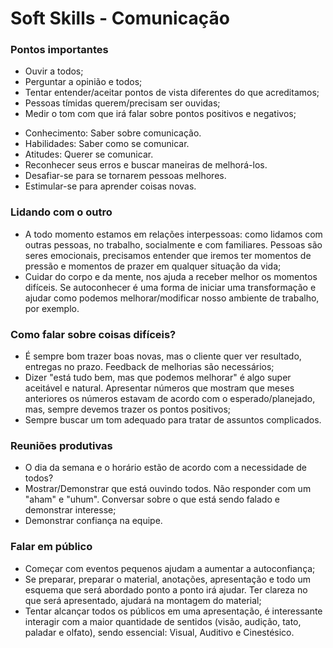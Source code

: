 # Soft Skills - Comunicação

### Pontos importantes

* Ouvir a todos;
* Perguntar a opinião e todos;
* Tentar entender/aceitar pontos de vista diferentes do que acreditamos;
* Pessoas tímidas querem/precisam ser ouvidas;
* Medir o tom com que irá falar sobre pontos positivos e negativos;

 - Conhecimento: Saber sobre comunicação.
 - Habilidades: Saber como se comunicar.
 - Atitudes: Querer se comunicar.
 - Reconhecer seus erros e buscar maneiras de melhorá-los.
 - Desafiar-se para se tornarem pessoas melhores.
 - Estimular-se para aprender coisas novas.

### Lidando com o outro

* A todo momento estamos em relações interpessoas: como lidamos com outras pessoas, no trabalho, socialmente e com familiares. Pessoas são seres emocionais, precisamos entender que iremos ter momentos de pressão e momentos de prazer em qualquer situação da vida;
* Cuidar do corpo e da mente, nos ajuda a receber melhor os momentos difíceis. Se autoconhecer é uma forma de iniciar uma transformação e ajudar como podemos melhorar/modificar nosso ambiente de trabalho, por exemplo.


### Como falar sobre coisas difíceis?

* É sempre bom trazer boas novas, mas o cliente quer ver resultado, entregas no prazo. Feedback de melhorias são necessários;
* Dizer "está tudo bem, mas que podemos melhorar" é algo super aceitável e natural. Apresentar números que mostram que meses anteriores os números estavam de acordo com o esperado/planejado, mas, sempre devemos trazer os pontos positivos; 
* Sempre buscar um tom adequado para tratar de assuntos complicados.

### Reuniões produtivas

* O dia da semana e o horário estão de acordo com a necessidade de todos?
* Mostrar/Demonstrar que está ouvindo todos. Não responder com um "aham" e "uhum". Conversar sobre o que está sendo falado e demonstrar interesse;
* Demonstrar confiança na equipe. 


### Falar em público

* Começar com eventos pequenos ajudam a aumentar a autoconfiança;
* Se preparar, preparar o material, anotações, apresentação e todo um esquema que será abordado ponto a ponto irá ajudar. Ter clareza no que será apresentado, ajudará na montagem do material;
* Tentar alcançar todos os públicos em uma apresentação, é interessante interagir com a maior quantidade de sentidos (visão, audição, tato, paladar e olfato), sendo essencial: Visual, Auditivo e Cinestésico.

